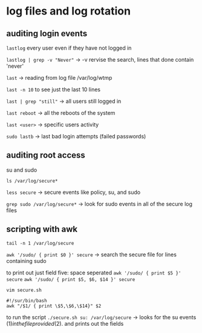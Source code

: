 # log files and log rotation

## auditing login events
`lastlog` every user even if they have not logged in

`lastlog | grep -v "Never"` -> -v rervise the search, lines that done contain 'never'

`last` -> reading from log file /var/log/wtmp

`last -n 10` to see just the last 10 lines

`last | grep "still"` -> all users still logged in

`last reboot` -> all the reboots of the system

`last <user>` -> specific users activity

`sudo lastb` -> last bad login attempts (failed passwords)

## auditing root access
su and sudo

`ls /var/log/secure*`

`less secure` -> secure events like policy, su, and sudo

`grep sudo /var/log/secure*` -> look for sudo events in all of the secure log files

## scripting with awk
`tail -n 1 /var/log/secure`

`awk '/sudo/ { print $0 }' secure` -> search the secure file for lines containing sudo

to print out just field five: space seperated
`awk '/sudo/ { print $5 }' secure`
`awk '/sudo/ { print $5, $6, $14 }' secure`

`vim secure.sh`
```
#!/sur/bin/bash
awk "/$1/ { print \$5,\$6,\$14}" $2
```
to run the script
`./secure.sh su: /var/log/secure` -> looks for the su events ($1) in the file provided ($2). and prints out the fields 


